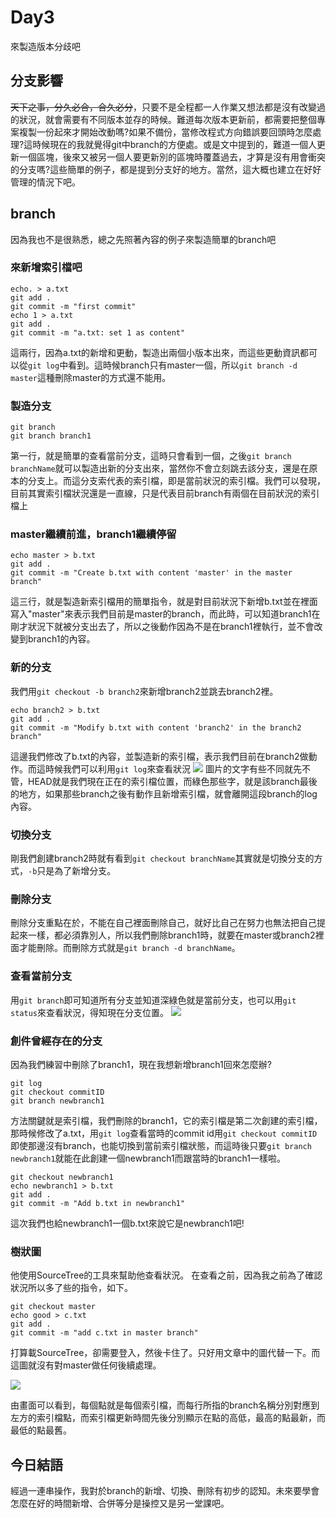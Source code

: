 # Day3
來製造版本分歧吧
## 分支影響
~~天下之事，分久必合，合久必分~~，只要不是全程都一人作業又想法都是沒有改變過的狀況，就會需要有不同版本並存的時候。難道每次版本更新前，都需要把整個專案複製一份起來才開始改動嗎?如果不備份，當修改程式方向錯誤要回頭時怎麼處理?這時候現在的我就覺得git中branch的方便處。或是文中提到的，難道一個人更新一個區塊，後來又被另一個人要更新別的區塊時覆蓋過去，才算是沒有用會衝突的分支嗎?這些簡單的例子，都是提到分支好的地方。當然，這大概也建立在好好管理的情況下吧。
## branch
因為我也不是很熟悉，總之先照著內容的例子來製造簡單的branch吧
### 來新增索引檔吧
```
echo. > a.txt
git add .
git commit -m "first commit"
echo 1 > a.txt
git add .
git commit -m "a.txt: set 1 as content"
```
這兩行，因為a.txt的新增和更動，製造出兩個小版本出來，而這些更動資訊都可以從`git log`中看到。這時候branch只有master一個，所以`git branch -d master`這種刪除master的方式還不能用。
### 製造分支
```
git branch
git branch branch1
```
第一行，就是簡單的查看當前分支，這時只會看到一個，之後`git branch branchName`就可以製造出新的分支出來，當然你不會立刻跳去該分支，還是在原本的分支上。而這分支索代表的索引檔，即是當前狀況的索引檔。我們可以發現，目前其實索引檔狀況還是一直線，只是代表目前branch有兩個在目前狀況的索引檔上

### master繼續前進，branch1繼續停留
```
echo master > b.txt
git add .
git commit -m "Create b.txt with content 'master' in the master branch"
```
這三行，就是製造新索引檔用的簡單指令，就是對目前狀況下新增b.txt並在裡面寫入"master"來表示我們目前是master的branch，而此時，可以知道branch1在剛才狀況下就被分支出去了，所以之後動作因為不是在branch1裡執行，並不會改變到branch1的內容。
### 新的分支
我們用`git checkout -b branch2`來新增branch2並跳去branch2裡。
```
echo branch2 > b.txt
git add .
git commit -m "Modify b.txt with content 'branch2' in the branch2 branch"
```
這邊我們修改了b.txt的內容，並製造新的索引檔，表示我們目前在branch2做動作。而這時候我們可以利用`git log`來查看狀況
![](https://i.imgur.com/TcADjUM.png)
圖片的文字有些不同就先不管，HEAD就是我們現在正在的索引檔位置，而綠色那些字，就是該branch最後的地方，如果那些branch之後有動作且新增索引檔，就會離開這段branch的log內容。
### 切換分支
剛我們創建branch2時就有看到`git checkout branchName`其實就是切換分支的方式，`-b`只是為了新增分支。
### 刪除分支
刪除分支重點在於，不能在自己裡面刪除自己，就好比自己在努力也無法把自己提起來一樣，都必須靠別人，所以我們刪除branch1時，就要在master或branch2裡面才能刪除。而刪除方式就是`git branch -d branchName`。
### 查看當前分支
用`git branch`即可知道所有分支並知道深綠色就是當前分支，也可以用`git status`來查看狀況，得知現在分支位置。
![](https://i.imgur.com/ZDaHPhN.png)
### 創件曾經存在的分支
因為我們練習中刪除了branch1，現在我想新增branch1回來怎麼辦?
```
git log
git checkout commitID
git branch newbranch1
```
方法關鍵就是索引檔，我們刪除的branch1，它的索引檔是第二次創建的索引檔，那時候修改了a.txt，用`git log`查看當時的commit id用`git checkout commitID`即使那邊沒有branch，也能切換到當前索引檔狀態，而這時後只要`git branch newbranch1`就能在此創建一個newbranch1而跟當時的branch1一樣啦。
```
git checkout newbranch1
echo newbranch1 > b.txt
git add .
git commit -m "Add b.txt in newbranch1"
```
這次我們也給newbranch1一個b.txt來說它是newbranch1吧!
### 樹狀圖
他使用SourceTree的工具來幫助他查看狀況。
在查看之前，因為我之前為了確認狀況所以多了些的指令，如下。
```
git checkout master
echo good > c.txt
git add .
git commit -m "add c.txt in master branch"
```
打算載SourceTree，卻需要登入，然後卡住了。只好用文章中的圖代替一下。而這圖就沒有對master做任何後續處理。

![](https://i.imgur.com/8Hdio9g.png)

由畫面可以看到，每個點就是每個索引檔，而每行所指的branch名稱分別對應到左方的索引檔點，而索引檔更新時間先後分別顯示在點的高低，最高的點最新，而最低的點最舊。
## 今日結語
經過一連串操作，我對於branch的新增、切換、刪除有初步的認知。未來要學會怎麼在好的時間新增、合併等分是操控又是另一堂課吧。
